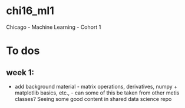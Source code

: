 # chi16_ml1
Chicago - Machine Learning - Cohort 1

# To dos

## week 1: 
* add background material - matrix operations, derivatives, numpy + matplotlib basics, etc., - can some of this be taken from other metis classes?  Seeing some good content in shared data science repo

